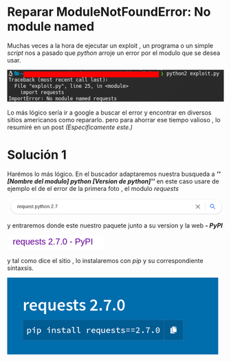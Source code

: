 # Reparar ModuleNotFoundError: No module named


Muchas veces a la hora de ejecutar un exploit , un programa o un simple _script_ nos a pasado que *python*
arroje un error por el modulo que se desea usar.
 
![error](/assets/img/errorinpy/nomodule.png)

Lo más lógico sería ir a google a buscar el error y encontrar en diversos sitios americanos como repararlo.
pero para ahorrar ese tiempo valioso , lo resumiré en un post _(Específicamente este.)_

# Solución 1
Harémos lo más lógico. En el buscador adaptaremos nuestra busqueda a ___'' [Nombre del modulo] python [Version de python]''___
en este caso usare de ejemplo el de el error de la primera foto , el modulo _requests_

![solu1](/assets/img/errorinpy/formato.png)

y entraremos donde este nuestro paquete junto a su version y la web ___- PyPI___

![solu2](/assets/img/errorinpy/ejemplo.png)

y tal como dice el sitio , lo instalaremos con _pip_ y su correspondiente sintaxsis.

![solu3](/assets/img/errorinpy/solucion1.png)
